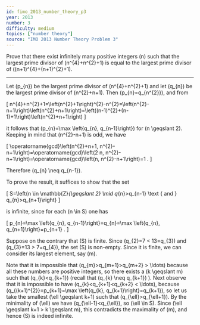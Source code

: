 ```yaml
---
id: fimo_2013_number_theory_p3
year: 2013
number: 3
difficulty: medium
topics: ["number theory"]
source: "IMO 2013 Number Theory Problem 3"
---
```


Prove that there exist infinitely many positive integers \(n\) such that the largest prime divisor of \(n^{4}+n^{2}+1\) is equal to the largest prime divisor of \((n+1)^{4}+(n+1)^{2}+1\).

---
Let \(p_{n}\) be the largest prime divisor of \(n^{4}+n^{2}+1\) and let \(q_{n}\) be the largest prime divisor of \(n^{2}+n+1\). Then \(p_{n}=q_{n^{2}}\), and from

\[
n^{4}+n^{2}+1=\left(n^{2}+1\right)^{2}-n^{2}=\left(n^{2}-n+1\right)\left(n^{2}+n+1\right)=\left((n-1)^{2}+(n-1)+1\right)\left(n^{2}+n+1\right)
\]

it follows that \(p_{n}=\max \left\{q_{n}, q_{n-1}\right\}\) for \(n \geqslant 2\). Keeping in mind that \(n^{2}-n+1\) is odd, we have

\[
\operatorname{gcd}\left(n^{2}+n+1, n^{2}-n+1\right)=\operatorname{gcd}\left(2 n, n^{2}-n+1\right)=\operatorname{gcd}\left(n, n^{2}-n+1\right)=1 .
\]

Therefore \(q_{n} \neq q_{n-1}\).

To prove the result, it suffices to show that the set

\[
S=\left\{n \in \mathbb{Z}_{\geqslant 2} \mid q_{n}>q_{n-1} \text { and } q_{n}>q_{n+1}\right\}
\]

is infinite, since for each \(n \in S\) one has

\[
p_{n}=\max \left\{q_{n}, q_{n-1}\right\}=q_{n}=\max \left\{q_{n}, q_{n+1}\right\}=p_{n+1} .
\]

Suppose on the contrary that \(S\) is finite. Since \(q_{2}=7 < 13=q_{3}\) and \(q_{3}=13 > 7=q_{4}\), the set \(S\) is non-empty. Since it is finite, we can consider its largest element, say \(m\).

Note that it is impossible that \(q_{m}>q_{m+1}>q_{m+2} > \ldots\) because all these numbers are positive integers, so there exists a \(k \geqslant m\) such that \(q_{k}<q_{k+1}\) (recall that \(q_{k} \neq q_{k+1}\) ). Next observe that it is impossible to have \(q_{k}<q_{k+1}<q_{k+2} < \ldots\), because \(q_{(k+1)^{2}}=p_{k+1}=\max \left\{q_{k}, q_{k+1}\right\}=q_{k+1}\), so let us take the smallest \(\ell \geqslant k+1\) such that \(q_{\ell}>q_{\ell+1}\). By the minimality of \(\ell\) we have \(q_{\ell-1}<q_{\ell}\), so \(\ell \in S\). Since \(\ell \geqslant k+1 > k \geqslant m\), this contradicts the maximality of \(m\), and hence \(S\) is indeed infinite.
